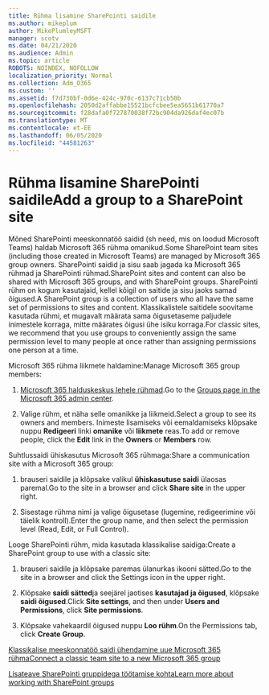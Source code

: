 ```yaml
---
title: Rühma lisamine SharePointi saidile
ms.author: mikeplum
author: MikePlumleyMSFT
manager: scotv
ms.date: 04/21/2020
ms.audience: Admin
ms.topic: article
ROBOTS: NOINDEX, NOFOLLOW
localization_priority: Normal
ms.collection: Adm_O365
ms.custom: ''
ms.assetid: f7d730bf-0d6e-424c-970c-6137c71cb50b
ms.openlocfilehash: 2050d2affabbe15521bcfcbee5ea5651b61770a7
ms.sourcegitcommit: f28dafa0f727870038f72bc904da926daf4ec07b
ms.translationtype: MT
ms.contentlocale: et-EE
ms.lasthandoff: 06/05/2020
ms.locfileid: "44581263"
---
```

# <a name="add-a-group-to-a-sharepoint-site"></a><span data-ttu-id="8a978-102">Rühma lisamine SharePointi saidile</span><span class="sxs-lookup"><span data-stu-id="8a978-102">Add a group to a SharePoint site</span></span>

<span data-ttu-id="8a978-103">Mõned SharePointi meeskonnatöö saidid (sh need, mis on loodud Microsoft Teams) haldab Microsoft 365 rühma omanikud.</span><span class="sxs-lookup"><span data-stu-id="8a978-103">Some SharePoint team sites (including those created in Microsoft Teams) are managed by Microsoft 365 group owners.</span></span> <span data-ttu-id="8a978-104">SharePointi saidid ja sisu saab jagada ka Microsoft 365 rühmad ja SharePointi rühmad.</span><span class="sxs-lookup"><span data-stu-id="8a978-104">SharePoint sites and content can also be shared with Microsoft 365 groups, and with SharePoint groups.</span></span> <span data-ttu-id="8a978-105">SharePointi rühm on kogum kasutajaid, kellel kõigil on saitide ja sisu jaoks samad õigused.</span><span class="sxs-lookup"><span data-stu-id="8a978-105">A SharePoint group is a collection of users who all have the same set of permissions to sites and content.</span></span> <span data-ttu-id="8a978-106">Klassikalistele saitidele soovitame kasutada rühmi, et mugavalt määrata sama õigusetaseme paljudele inimestele korraga, mitte määrates õigusi ühe isiku korraga.</span><span class="sxs-lookup"><span data-stu-id="8a978-106">For classic sites, we recommend that you use groups to conveniently assign the same permission level to many people at once rather than assigning permissions one person at a time.</span></span>
  
<span data-ttu-id="8a978-107">Microsoft 365 rühma liikmete haldamine:</span><span class="sxs-lookup"><span data-stu-id="8a978-107">Manage Microsoft 365 group members:</span></span>
  
1. <span data-ttu-id="8a978-108">[Microsoft 365 halduskeskus lehele rühmad](https://portal.office.com/adminportal/home#/groups).</span><span class="sxs-lookup"><span data-stu-id="8a978-108">Go to the [Groups page in the Microsoft 365 admin center](https://portal.office.com/adminportal/home#/groups).</span></span>
    
2. <span data-ttu-id="8a978-109">Valige rühm, et näha selle omanikke ja liikmeid.</span><span class="sxs-lookup"><span data-stu-id="8a978-109">Select a group to see its owners and members.</span></span> <span data-ttu-id="8a978-110">Inimeste lisamiseks või eemaldamiseks klõpsake nuppu **Redigeeri** linki **omanike** või **liikmete** reas.</span><span class="sxs-lookup"><span data-stu-id="8a978-110">To add or remove people, click the **Edit** link in the **Owners** or **Members** row.</span></span> 
    
<span data-ttu-id="8a978-111">Suhtlussaidi ühiskasutus Microsoft 365 rühmaga:</span><span class="sxs-lookup"><span data-stu-id="8a978-111">Share a communication site with a Microsoft 365 group:</span></span>
  
1. <span data-ttu-id="8a978-112">brauseri saidile ja klõpsake valikul **ühiskasutuse saidi** ülaosas paremal.</span><span class="sxs-lookup"><span data-stu-id="8a978-112">Go to the site in a browser and click **Share site** in the upper right.</span></span> 
    
2. <span data-ttu-id="8a978-113">Sisestage rühma nimi ja valige õigusetase (lugemine, redigeerimine või täielik kontroll).</span><span class="sxs-lookup"><span data-stu-id="8a978-113">Enter the group name, and then select the permission level (Read, Edit, or Full Control).</span></span>
    
<span data-ttu-id="8a978-114">Looge SharePointi rühm, mida kasutada klassikalise saidiga:</span><span class="sxs-lookup"><span data-stu-id="8a978-114">Create a SharePoint group to use with a classic site:</span></span>
  
1. <span data-ttu-id="8a978-115">brauseri saidile ja klõpsake paremas ülanurkas ikooni sätted.</span><span class="sxs-lookup"><span data-stu-id="8a978-115">Go to the site in a browser and click the Settings icon in the upper right.</span></span>
    
2. <span data-ttu-id="8a978-116">Klõpsake **saidi sätted**ja seejärel jaotises **kasutajad ja õigused**, klõpsake **saidi õigused**.</span><span class="sxs-lookup"><span data-stu-id="8a978-116">Click **Site settings**, and then under **Users and Permissions**, click **Site permissions**.</span></span>
    
3. <span data-ttu-id="8a978-117">Klõpsake vahekaardil õigused nuppu **Loo rühm**.</span><span class="sxs-lookup"><span data-stu-id="8a978-117">On the Permissions tab, click **Create Group**.</span></span>
    
[<span data-ttu-id="8a978-118">Klassikalise meeskonnatöö saidi ühendamine uue Microsoft 365 rühma</span><span class="sxs-lookup"><span data-stu-id="8a978-118">Connect a classic team site to a new Microsoft 365 group</span></span>](https://go.microsoft.com/fwlink/?linkid=2008654)
  
[<span data-ttu-id="8a978-119">Lisateave SharePointi gruppidega töötamise kohta</span><span class="sxs-lookup"><span data-stu-id="8a978-119">Learn more about working with SharePoint groups</span></span>](https://go.microsoft.com/fwlink/?linkid=874658)
  

